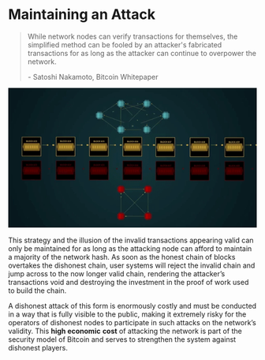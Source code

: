 # Maintaining an Attack

> While network nodes can verify transactions for themselves, the simplified method can be fooled by an attacker's fabricated transactions for as long as the attacker can continue to overpower the network.
>
> \- Satoshi Nakamoto, Bitcoin Whitepaper

![](<../.gitbook/assets/Theory - SPV - Maintaing an Attack.gif>)

This strategy and the illusion of the invalid transactions appearing valid can only be maintained for as long as the attacking node can afford to maintain a majority of the network hash. As soon as the honest chain of blocks overtakes the dishonest chain, user systems will reject the invalid chain and jump across to the now longer valid chain, rendering the attacker’s transactions void and destroying the investment in the proof of work used to build the chain.

A dishonest attack of this form is enormously costly and must be conducted in a way that is fully visible to the public, making it extremely risky for the operators of dishonest nodes to participate in such attacks on the network’s validity. This **high economic** **cost** of attacking the network is part of the security model of Bitcoin and serves to strengthen the system against dishonest players.

